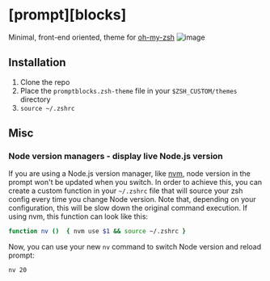 # [prompt][blocks]
Minimal, front-end oriented, theme for [oh-my-zsh]([url](https://ohmyz.sh/))
![image](https://github.com/user-attachments/assets/1ace4995-9500-40c6-924e-e0b31acca34f)

## Installation
1. Clone the repo
2. Place the `promptblocks.zsh-theme` file in your `$ZSH_CUSTOM/themes` directory
3. `source ~/.zshrc`

## Misc
### Node version managers - display live Node.js version
If you are using a Node.js version manager, like [nvm]([url](https://github.com/nvm-sh/nvm)), node version in the prompt won't be updated when you switch. 
In order to achieve this, you can create a custom function in your `~/.zshrc` file that will source your zsh config every time you change Node version. 
Note that, depending on your configuration, this will be slow down the original command execution.
If using nvm, this function can look like this:
```zsh
function nv ()  { nvm use $1 && source ~/.zshrc }
```  
Now, you can use your new `nv` command to switch Node version and reload prompt:
```zsh
nv 20
```
